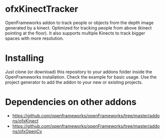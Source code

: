 # ofxKinectTracker
OpenFrameworks addon to track people or objects from the depth image generated by a kinect. Optimized for tracking people from above (kinect pointing at the floor).
It also supports multiple Kinects to track bigger spaces with more resolution.

# Installing
Just clone (or download) this repository to your addons folder inside the OpenFrameworks installation. Check the example for basic usage. Use the project generator to add the addon to your new or existing projects.

# Dependencies on other addons
* https://github.com/openframeworks/openFrameworks/tree/master/addons/ofxKinect
* https://github.com/openframeworks/openFrameworks/tree/master/addons/ofxOpenCv

